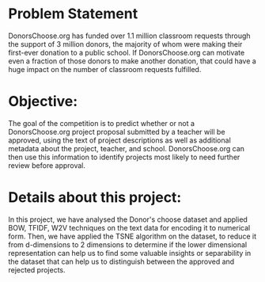# Problem Statement

DonorsChoose.org has funded over 1.1 million classroom requests through the support of 3 million donors, the majority of whom were making 
their first-ever donation to a public school. If DonorsChoose.org can motivate even a fraction of those donors to make another donation, 
that could have a huge impact on the number of classroom requests fulfilled.

# Objective:

The goal of the competition is to predict whether or not a DonorsChoose.org project proposal submitted by a teacher will be approved, 
using the text of project descriptions as well as additional metadata about the project, teacher, and school. DonorsChoose.org can then 
use this information to identify projects most likely to need further review before approval.

# Details about this project:

In this project, we have analysed the Donor's choose dataset and applied BOW, TFIDF, W2V techniques on the text data for encoding it to 
numerical form. Then, we have applied the TSNE algorithm on the dataset, to reduce it from d-dimensions to 2 dimensions to determine if 
the lower dimensional representation can help us to find some valuable insights or separability in the dataset that can help us to 
distinguish between the approved and rejected projects.
